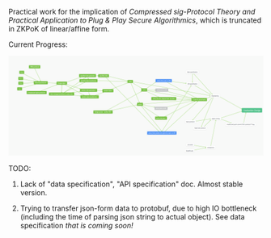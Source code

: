 Practical work for the implication of *Compressed sig-Protocol Theory and Practical Application to Plug & Play Secure Algorithmics*, which is truncated in ZKPoK of linear/affine form.

Current Progress:

![Current Progress](https://github.com/Falicitas/Efficient_ZKP_for_Affine-forms/blob/master/img/current%20progress%20graph.png)

TODO:

1. Lack of "data specification", "API specification" doc. Almost stable version.

2. Trying to transfer json-form data to protobuf, due to high IO bottleneck (including the time of parsing json string to actual object). See data specification *that is coming soon!*

